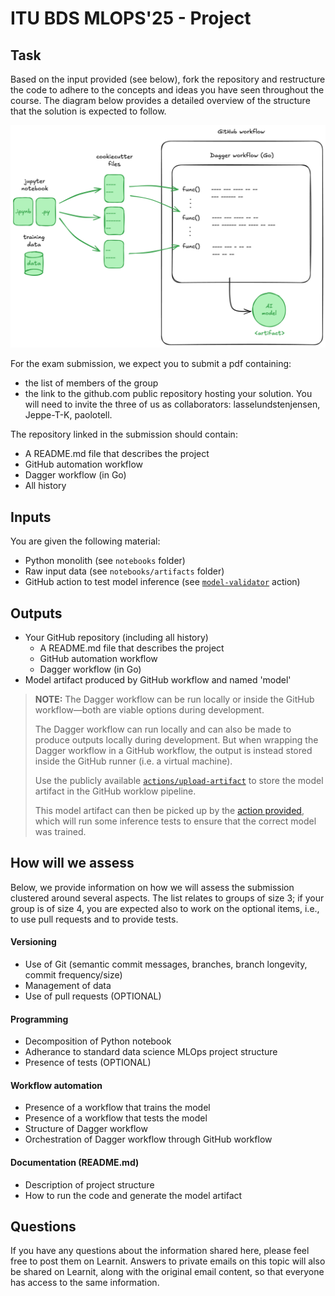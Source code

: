 # ITU BDS MLOPS'25 - Project

## Task

Based on the input provided (see below), fork the repository and restructure the code to adhere to the concepts and ideas you have seen throughout the course.  The diagram below provides a detailed overview of the structure that the solution is expected to follow.   

![Project architecture](./docs/project-architecture.png)

For the exam submission, we expect you to submit a pdf containing:
- the list of members of the group
- the link to the github.com public repository hosting your solution.  You will need to invite the three of us as collaborators: lasselundstenjensen, Jeppe-T-K, paolotell.

The repository linked in the submission should contain:

- A README.md file that describes the project
- GitHub automation workflow
- Dagger workflow (in Go)
- All history


## Inputs

You are given the following material:
- Python monolith (see `notebooks` folder)
- Raw input data (see `notebooks/artifacts` folder)
- GitHub action to test model inference (see [`model-validator`](https://github.com/lasselundstenjensen/itu-sdse-project-model-validator) action)

## Outputs

- Your GitHub repository (including all history)
  - A README.md file that describes the project
  - GitHub automation workflow
  - Dagger workflow (in Go)
- Model artifact produced by GitHub workflow and named 'model'

> **NOTE:**
> The Dagger workflow can be run locally or inside the GitHub workflow—both are viable options during development.
>
> The Dagger workflow can run locally and can also be made to produce outputs locally during development. But when wrapping the Dagger workflow in a GitHub workflow, the output is instead stored inside the GitHub runner (i.e. a virtual machine).
>
> Use the publicly available [`actions/upload-artifact`](https://github.com/actions/upload-artifact) to store the model artifact in the GitHub worklow pipeline.
>
> This model artifact can then be picked up by the [action provided](https://github.com/lasselundstenjensen/itu-sdse-project-model-validator), which will run some inference tests to ensure that the correct model was trained.


## How will we assess

Below, we provide information on how we will assess the submission clustered around several aspects.  The list relates to groups of size 3; if your group is of size 4, you are expected also to work on the optional items, i.e., to use pull requests and to provide tests.

#### Versioning

- Use of Git (semantic commit messages, branches, branch longevity, commit frequency/size)
- Management of data
- Use of pull requests (OPTIONAL)

#### Programming

- Decomposition of Python notebook
- Adherance to standard data science MLOps project structure
- Presence of tests (OPTIONAL)

#### Workflow automation

- Presence of a workflow that trains the model
- Presence of a workflow that tests the model
- Structure of Dagger workflow
- Orchestration of Dagger workflow through GitHub workflow

#### Documentation (README.md)

- Description of project structure
- How to run the code and generate the model artifact


## Questions

If you have any questions about the information shared here, please feel free to post them on Learnit. Answers to private emails on this topic will also be shared on Learnit, along with the original email content, so that everyone has access to the same information.
